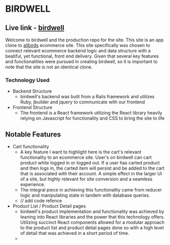 # BIRDWELL
## Live link - [birdwell](https://birdwell.herokuapp.com/#/)

Welcome to birdwell and the production repo for the site. This site is an app clone to [allbirds](https://www.allbirds.com/) ecommerce site. This site specifically was chosen to connect relevant ecommerce backend logic and data structure with a beatiful, yet functional, front end delivery. Given that several key features and functionalities were pursued in creating birdwell, so it is important to note that the site is not an identical clone.

### Technology Used
* Backend Structure
    * birdwell's backend was built from a Rails framework and utilizes Ruby, jbuilder and jquery to communicate with our frontend
* Frontend Structure
    * The frontend is a React framework utilizing the React library heavily relying on Javascript for functionality and CSS to bring the site to life


## Notable Features
* Cart functionality
    * A key feature I want to highlight here is the cart's relevant functionality to an ecommerce site. User's on birdwell can cart product while logged in or logged out. If a user has carted product and then logs in, the carted item will persist and be added to the cart that is associated with their account. A simple effect in the larger UI of a site, but highly relevant for site conversion and a seamless experience.
    * The integral piece in achieving this functionality came from reducer logic and manipulating state in tandem with database queries. 
    * // add code refence
* Product List / Product Detail pages
    * birdwell's product implementation and functionality was achieved by leaning into React libraries and the power that this technology offers. Utilizing succinct React components allowed for a modular approach to the product list and product detial pages done so with a high level of detail that was achieved in a short period of time. 
    * 